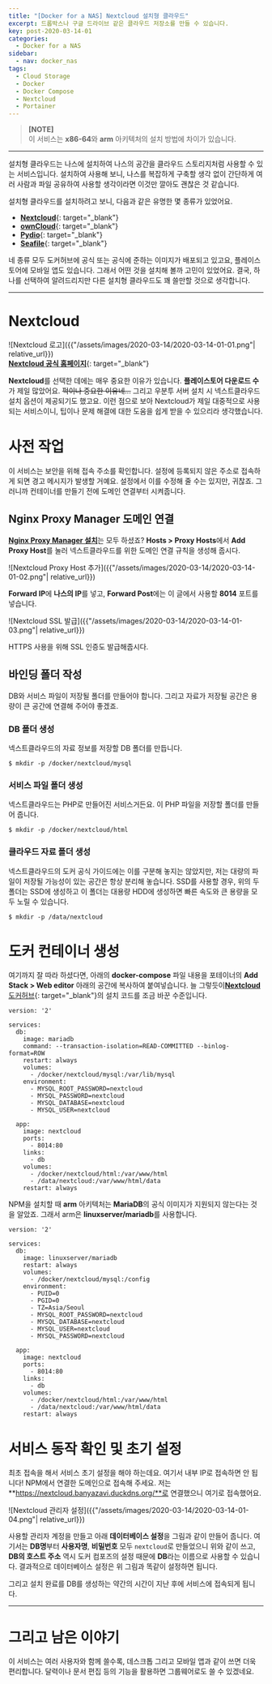 ```yaml
---
title: "[Docker for a NAS] Nextcloud 설치형 클라우드"
excerpt: 드롭박스나 구글 드라이브 같은 클라우드 저장소를 만들 수 있습니다.
key: post-2020-03-14-01
categories:
  - Docker for a NAS
sidebar:
  - nav: docker_nas
tags:
  - Cloud Storage
  - Docker
  - Docker Compose
  - Nextcloud
  - Portainer
---
```


> **[NOTE]**  
> 이 서비스는 **x86-64**와 **arm** 아키텍처의 설치 방법에 차이가 있습니다.

---

설치형 클라우드는 나스에 설치하여 나스의 공간을 클라우드 스토리지처럼 사용할 수 있는 서비스입니다. 설치하여 사용해 보니, 나스를 복잡하게 구축할 생각 없이 간단하게 여러 사람과 파일 공유하여 사용할 생각이라면 이것만 깔아도 괜찮은 것 같습니다.

설치형 클라우드를 설치하려고 보니, 다음과 같은 유명한 몇 종류가 있었어요.

- [**Nextcloud**](https://nextcloud.com/){: target="_blank"}
- [**ownCloud**](https://owncloud.org/){: target="_blank"}
- [**Pydio**](https://pydio.com/){: target="_blank"}
- [**Seafile**](https://www.seafile.com/){: target="_blank"}

네 종류 모두 도커허브에 공식 또는 공식에 준하는 이미지가 배포되고 있고요, 플레이스토어에 모바일 앱도 있습니다. 그래서 어떤 것을 설치해 볼까 고민이 있었어요. 결국, 하나를 선택하여 알려드리지만 다른 설치형 클라우드도 꽤 쓸만할 것으로 생각합니다.

---

# Nextcloud

![Nextcloud 로고]({{"/assets/images/2020-03-14/2020-03-14-01-01.png"| relative_url}})  
[**Nextcloud 공식 홈페이지**](https://nextcloud.com/){: target="_blank"}

**Nextcloud**를 선택한 데에는 매우 중요한 이유가 있습니다. **플레이스토어 다운로드 수**가 제일 많았어요. ~~퍽이나 중요한 이유네...~~ 그리고 우분투 서버 설치 시 넥스트클라우드 설치 옵션이 제공되기도 했고요. 이런 점으로 보아 Nextcloud가 제일 대중적으로 사용되는 서비스이니, 팁이나 문제 해결에 대한 도움을 쉽게 받을 수 있으리라 생각했습니다.

# 사전 작업

이 서비스는 보안을 위해 접속 주소를 확인합니다. 설정에 등록되지 않은 주소로 접속하게 되면 경고 메시지가 발생할 거예요. 설정에서 이를 수정해 줄 수는 있지만, 귀찮죠. 그러니까 컨테이너를 만들기 전에 도메인 연결부터 시켜줍니다.

## Nginx Proxy Manager 도메인 연결

[**Nginx Proxy Manager 설치**](/2020-03-01/Nginx-Proxy-Manager-설치)는 모두 하셨죠? **Hosts > Proxy Hosts**에서 **Add Proxy Host**를 눌러 넥스트클라우드를 위한 도메인 연결 규칙을 생성해 줍시다.

![Nextcloud Proxy Host 추가]({{"/assets/images/2020-03-14/2020-03-14-01-02.png"| relative_url}})

**Forward IP**에 **나스의 IP**를 넣고, **Forward Post**에는 이 글에서 사용할 **8014** 포트를 넣습니다.

![Nextcloud SSL 발급]({{"/assets/images/2020-03-14/2020-03-14-01-03.png"| relative_url}})

HTTPS 사용을 위해 SSL 인증도 발급해줍시다.

## 바인딩 폴더 작성

DB와 서비스 파일이 저장될 폴더를 만들어야 합니다. 그리고 자료가 저장될 공간은 용량이 큰 공간에 연결해 주어야 좋겠죠.

### DB 폴더 생성

넥스트클라우드의 자료 정보를 저장할 DB 폴더를 만듭니다.

```
$ mkdir -p /docker/nextcloud/mysql
```

### 서비스 파일 폴더 생성

넥스트클라우드는 PHP로 만들어진 서비스거든요. 이 PHP 파일을 저장할 폴더를 만들어 줍니다.

```
$ mkdir -p /docker/nextcloud/html
```

### 클라우드 자료 폴더 생성

넥스트클라우드의 도커 공식 가이드에는 이를 구분해 놓지는 않았지만, 저는 대량의 파일이 저장될 가능성이 있는 공간은 항상 분리해 놓습니다. SSD를 사용할 경우, 위의 두 폴더는 SSD에 생성하고 이 폴더는 대용량 HDD에 생성하면 빠른 속도와 큰 용량을 모두 노릴 수 있습니다.

```
$ mkdir -p /data/nextcloud
```

# 도커 컨테이너 생성

여기까지 잘 따라 하셨다면, 아래의 **docker-compose** 파일 내용을 포테이너의 **Add Stack > Web editor** 아래의 공간에 복사하여 붙여넣습니다. 늘 그렇듯이[**Nextcloud** 도커허브](https://hub.docker.com/_/nextcloud){: target="_blank"}의 설치 코드를 조금 바꾼 수준입니다.

```
version: '2'

services:
  db:
    image: mariadb
    command: --transaction-isolation=READ-COMMITTED --binlog-format=ROW
    restart: always
    volumes:
      - /docker/nextcloud/mysql:/var/lib/mysql
    environment:
      - MYSQL_ROOT_PASSWORD=nextcloud
      - MYSQL_PASSWORD=nextcloud
      - MYSQL_DATABASE=nextcloud
      - MYSQL_USER=nextcloud

  app:
    image: nextcloud
    ports:
      - 8014:80
    links:
      - db
    volumes:
      - /docker/nextcloud/html:/var/www/html
      - /data/nextcloud:/var/www/html/data
    restart: always
```

NPM을 설치할 때 **arm** 아키텍처는 **MariaDB**의 공식 이미지가 지원되지 않는다는 것을 알았죠. 그래서 arm은 **linuxserver/mariadb**를 사용합니다.

```
version: '2'

services:
  db:
    image: linuxserver/mariadb
    restart: always
    volumes:
      - /docker/nextcloud/mysql:/config
    environment:
      - PUID=0
      - PGID=0
      - TZ=Asia/Seoul
      - MYSQL_ROOT_PASSWORD=nextcloud
      - MYSQL_DATABASE=nextcloud
      - MYSQL_USER=nextcloud
      - MYSQL_PASSWORD=nextcloud

  app:
    image: nextcloud
    ports:
      - 8014:80
    links:
      - db
    volumes:
      - /docker/nextcloud/html:/var/www/html
      - /data/nextcloud:/var/www/html/data
    restart: always
```

# 서비스 동작 확인 및 초기 설정

최초 접속을 해서 서비스 초기 설정을 해야 하는데요. 여기서 내부 IP로 접속하면 안 됩니다! NPM에서 연결한 도메인으로 접속해 주세요. 저는 **https://nextcloud.banyazavi.duckdns.org/**로 연결했으니 여기로 접속했어요.

![Nextcloud 관리자 설정]({{"/assets/images/2020-03-14/2020-03-14-01-04.png"| relative_url}})

사용할 관리자 계정을 만들고 아래 **데이터베이스 설정**을 그림과 같이 만들어 줍니다. 여기서는 **DB명**부터 **사용자명**, **비밀번호** 모두 `nextcloud`로 만들었으니 위와 같이 쓰고, **DB의 호스트 주소** 역시 도커 컴포즈의 설정 때문에 **DB**라는 이름으로 사용할 수 있습니다. 결과적으로 데이터베이스 설정은 위 그림과 똑같이 설정하면 됩니다.

그리고 설치 완료를 DB를 생성하는 약간의 시간이 지난 후에 서비스에 접속되게 됩니다.

---

# 그리고 남은 이야기

이 서비스는 여러 사용자와 함께 쓸수록, 데스크톱 그리고 모바일 앱과 같이 쓰면 더욱 편리합니다. 달력이나 문서 편집 등의 기능을 활용하면 그룹웨어로도 쓸 수 있겠네요.
